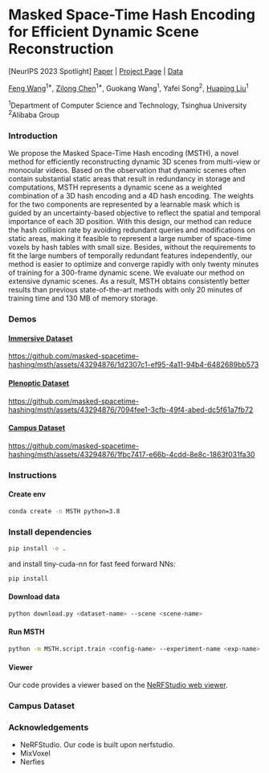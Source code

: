 # Masked Space-Time Hash Encoding for Efficient Dynamic Scene Reconstruction
[NeurIPS 2023 Spotlight]
[Paper](https://openreview.net/pdf?id=lSLYXuLqRQ) | [Project Page](https://masked-spacetime-hashing.github.io/) | [Data](https://huggingface.co/datasets/masked-spacetime-hashing/Campus)

[Feng Wang]()<sup>1*</sup>, [Zilong Chen]()<sup>1*</sup>, Guokang Wang<sup>1</sup>, Yafei Song<sup>2</sup>, [Huaping Liu]()<sup>1</sup>

<sup>1</sup>Department of Computer Science and Technology, Tsinghua University <sup>2</sup>Alibaba Group


### Introduction
We propose the Masked Space-Time Hash encoding (MSTH), a novel method for efficiently reconstructing dynamic 3D scenes from multi-view or monocular videos. Based on the observation that dynamic scenes often contain substantial static areas that result in redundancy in storage and computations, MSTH represents a dynamic scene as a weighted combination of a 3D hash encoding and a 4D hash encoding. The weights for the two components are represented by a learnable mask which is guided by an uncertainty-based objective to reflect the spatial and temporal importance of each 3D position. With this design, our method can reduce the hash collision rate by avoiding redundant queries and modifications on static areas, making it feasible to represent a large number of space-time voxels by hash tables with small size. Besides, without the requirements to fit the large numbers of temporally redundant features independently, our method is easier to optimize and converge rapidly with only twenty minutes of training for a 300-frame dynamic scene. We evaluate our method on extensive dynamic scenes. As a result, MSTH obtains consistently better results than previous state-of-the-art methods with only 20 minutes of training time and 130 MB of memory storage.

### Demos
#### [Immersive Dataset](https://augmentedperception.github.io/deepviewvideo/)


https://github.com/masked-spacetime-hashing/msth/assets/43294876/1d2307c1-ef95-4a11-94b4-6482689bb573


#### [Plenoptic Dataset](https://neural-3d-video.github.io/)


https://github.com/masked-spacetime-hashing/msth/assets/43294876/7094fee1-3cfb-49f4-abed-dc5f61a7fb72

#### [Campus Dataset](https://github.com/masked-spacetime-hashing/msth/releases)


https://github.com/masked-spacetime-hashing/msth/assets/43294876/1fbc7417-e66b-4cdd-8e8c-1863f031fa30


### Instructions
#### Create env
```bash
conda create -n MSTH python=3.8
```
### Install dependencies
```bash
pip install -e .
```
and install tiny-cuda-nn for fast feed forward NNs:
```bash
pip install
```
#### Download data
```bash
python download.py <dataset-name> --scene <scene-name>
```
#### Run MSTH
```bash
python -m MSTH.script.train <config-name> --experiment-name <exp-name> --vis <logger> --output-dir <output-dir>
```
#### Viewer
Our code provides a viewer based on the [NeRFStudio web viewer]().

### Campus Dataset

### Acknowledgements
- NeRFStudio. Our code is built upon nerfstudio. 
- MixVoxel
- Nerfies

